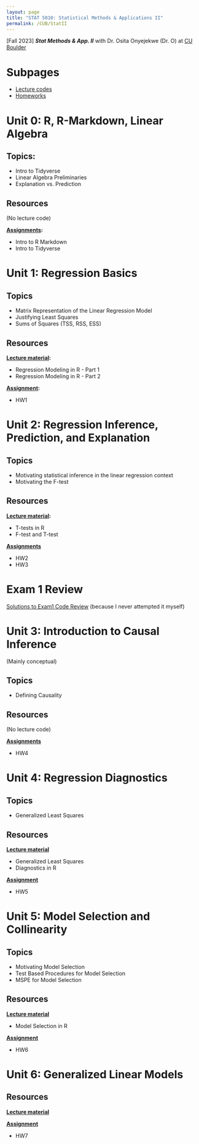 ```yaml
---
layout: page
title: "STAT 5010: Statistical Methods & Applications II"
permalink: /CUB/StatII
---
```


[Fall 2023] ***Stat Methods & App. II*** with Dr. Osita Onyejekwe (Dr. O) at [CU Boulder](../../CUB.md)

# Subpages

- [Lecture codes](class_code.md)
- [Homeworks](homeworks.md)

# Unit 0: R, R-Markdown, Linear Algebra
## Topics:

- Intro to Tidyverse
- Linear Algebra Preliminaries
- Explanation vs. Prediction

## Resources
(No lecture code)

**[Assignments](homeworks.md#unit-0-r-r-markdown-linear-algebra):**

- Intro to R Markdown
- Intro to Tidyverse

# Unit 1: Regression Basics
## Topics

- Matrix Representation of the Linear Regression Model
- Justifying Least Squares
- Sums of Squares (TSS, RSS, ESS)

## Resources
**[Lecture material](class_code.md#unit-1-regression-basics):**

- Regression Modeling in R - Part 1
- Regression Modeling in R - Part 2


**[Assignment](homeworks.md#unit-1-regression-basics):**

- HW1

# Unit 2: Regression Inference, Prediction, and Explanation
## Topics

- Motivating statistical inference in the linear regression context
- Motivating the F-test

## Resources
**[Lecture material](class_code.md#unit-2-regression-inference-prediction-and-explanation):**

- T-tests in R
- F-test and T-test

**[Assignments](homeworks.md#unit-2-regression-inference-prediction-and-explanation)**

- HW2
- HW3

# Exam 1 Review

[Solutions to Exam1 Code Review](Exam1Review/STAT5010_Exam1ReviewCoding-Solutions.html) (because I never attempted it myself)

# Unit 3: Introduction to Causal Inference

(Mainly conceptual)

## Topics

- Defining Causality

## Resources

(No lecture code)

**[Assignments](homeworks.md#unit-3-introduction-to-causal-inference)**

- HW4

# Unit 4: Regression Diagnostics

## Topics

- Generalized Least Squares

## Resources

**[Lecture material](class_code.md#unit-4-regression-diagnostics)**

- Generalized Least Squares
- Diagnostics in R

**[Assignment](homeworks.md#unit-4-regression-diagnostics)**

- HW5

# Unit 5: Model Selection and Collinearity

## Topics

- Motivating Model Selection
- Test Based Procedures for Model Selection
- MSPE for Model Selection

## Resources

**[Lecture material](class_code.md#unit-5-model-selection-and-collinearity)**

- Model Selection in R

**[Assignment](homeworks.md#unit-5-model-selection-and-collinearity)**

- HW6


# Unit 6: Generalized Linear Models

## Resources

**[Lecture material](class_code.md#unit-6-generalized-linear-models)**


**[Assignment](homeworks.md#unit-6-generalized-linear-models)**

- HW7